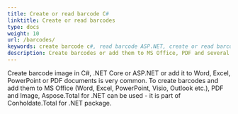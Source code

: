 ```yaml
---
title: Create or read barcode C# 
linktitle: Create or read barcodes 
type: docs
weight: 10
url: /barcodes/
keywords: create barcode c#, read barcode ASP.NET, create or read barcode C#, read barcode from word pdf c#, add barcode to word pdf .net
description: Create barcodes or add them to MS Office, PDF and several other file formats in C# .NET.
---
```


Create barcode image in C#, .NET Core or ASP.NET or add it to Word, Excel, PowerPoint or PDF documents is very common. To create barcodes and add them to MS Office (Word, Excel, PowerPoint, Visio, Outlook etc.), PDF and Image, Aspose.Total for .NET can be used - it is part of Conholdate.Total for .NET package.
